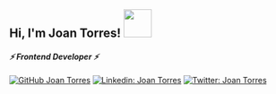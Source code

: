 <h2> Hi, I'm Joan Torres! <img src="https://media.giphy.com/media/3bc9YL28QWi3pYzi1p/giphy.gif" width="50"></h2>
<h4><em>⚡ Frontend Developer ⚡</em></h4>

[![GitHub Joan Torres](https://img.shields.io/badge/Platzi-Joan_Torres-lemon?style=flat-square&logo=Platzi&logoColor=lemon&link=)](https://platzi.com/@joantorres/)
[![Linkedin: Joan Torres](https://img.shields.io/badge/Joan_Torres-blue?style=flat-square&logo=Linkedin&logoColor=white&link=https://www.linkedin.com/in/joan-torres/)](https://www.linkedin.com/in/joan-torres/)
[![Twitter: Joan Torres](https://img.shields.io/twitter/follow/Torres_joan?style=social)](https://twitter.com/Torres_joan)

